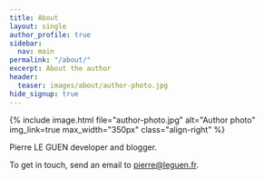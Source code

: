 ```yaml
---
title: About
layout: single
author_profile: true
sidebar:
  nav: main
permalink: "/about/"
excerpt: About the author
header:
  teaser: images/about/author-photo.jpg
hide_signup: true
---
```


{% include image.html file="author-photo.jpg" alt="Author photo"  img_link=true max_width="350px" class="align-right" %}

Pierre LE GUEN developer and blogger.

To get in touch, send an email to [pierre@leguen.fr](mailto:pierre@leguen.fr).